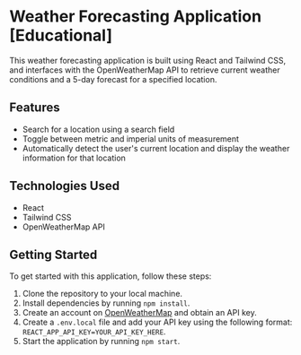 # Weather Forecasting Application [Educational]

This weather forecasting application is built using React and Tailwind CSS, and interfaces with the OpenWeatherMap API to retrieve current weather conditions and a 5-day forecast for a specified location.

## Features

- Search for a location using a search field
- Toggle between metric and imperial units of measurement
- Automatically detect the user's current location and display the weather information for that location

## Technologies Used

- React
- Tailwind CSS
- OpenWeatherMap API

## Getting Started

To get started with this application, follow these steps:

1. Clone the repository to your local machine.
2. Install dependencies by running `npm install`.
3. Create an account on [OpenWeatherMap](https://openweathermap.org/) and obtain an API key.
4. Create a `.env.local` file and add your API key using the following format: `REACT_APP_API_KEY=YOUR_API_KEY_HERE`.
5. Start the application by running `npm start`.
